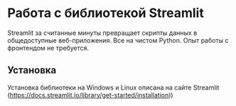 # Работа с библиотекой Streamlit

Streamlit за считанные минуты превращает скрипты данных в общедоступные веб-приложения.
Все на чистом Python. Опыт работы с фронтендом не требуется.

## Установка
Установка библиотеки на Windows и Linux описана на сайте Streamlit (https://docs.streamlit.io/library/get-started/installation))

